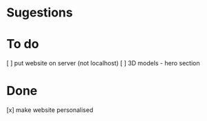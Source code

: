 # Sugestions

# To do

[ ] put website on server (not localhost)
[ ] 3D models - hero section
# Done 

[x] make website personalised
